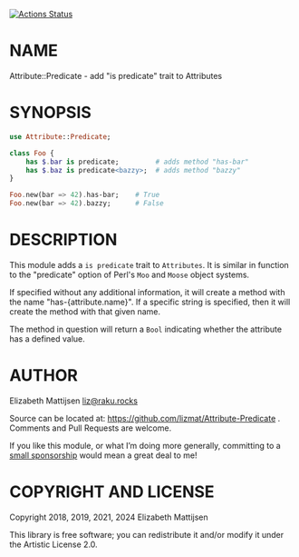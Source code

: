 [![Actions Status](https://github.com/lizmat/Attribute-Predicate/workflows/test/badge.svg)](https://github.com/lizmat/Attribute-Predicate/actions)

NAME
====

Attribute::Predicate - add "is predicate" trait to Attributes

SYNOPSIS
========

```raku
use Attribute::Predicate;

class Foo {
    has $.bar is predicate;         # adds method "has-bar"
    has $.baz is predicate<bazzy>;  # adds method "bazzy"
}

Foo.new(bar => 42).has-bar;    # True
Foo.new(bar => 42).bazzy;      # False
```

DESCRIPTION
===========

This module adds a `is predicate` trait to `Attributes`. It is similar in function to the "predicate" option of Perl's `Moo` and `Moose` object systems.

If specified without any additional information, it will create a method with the name "has-{attribute.name}". If a specific string is specified, then it will create the method with that given name.

The method in question will return a `Bool` indicating whether the attribute has a defined value.

AUTHOR
======

Elizabeth Mattijsen <liz@raku.rocks>

Source can be located at: https://github.com/lizmat/Attribute-Predicate . Comments and Pull Requests are welcome.

If you like this module, or what I’m doing more generally, committing to a [small sponsorship](https://github.com/sponsors/lizmat/) would mean a great deal to me!

COPYRIGHT AND LICENSE
=====================

Copyright 2018, 2019, 2021, 2024 Elizabeth Mattijsen

This library is free software; you can redistribute it and/or modify it under the Artistic License 2.0.


